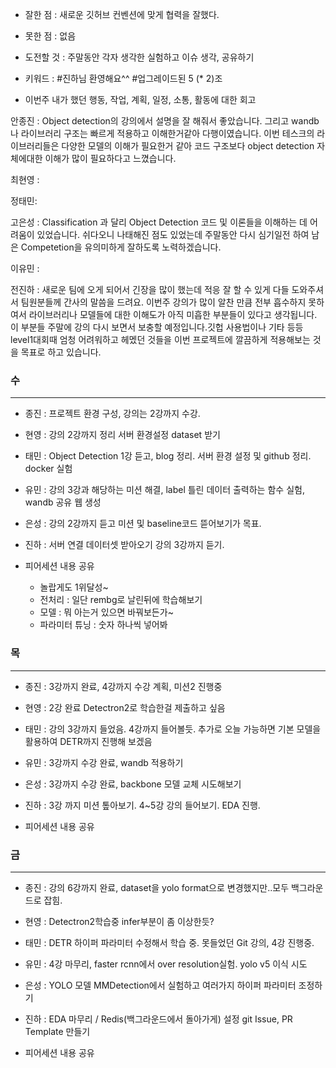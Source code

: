 - 잘한 점 : 새로운 깃허브 컨벤션에 맞게 협력을 잘했다. 

- 못한 점 : 없음
    
- 도전할 것 : 주말동안 각자 생각한 실험하고 이슈 생각, 공유하기

- 키워드 : #진하님 환영해요^^ #업그레이드된 5 (* 2)조

- 이번주 내가 했던 행동, 작업, 계획, 일정, 소통, 활동에 대한 회고

안종진 : Object detection의 강의에서 설명을 잘 해줘서 좋았습니다. 그리고 wandb나 라이브러리 구조는 빠르게 적용하고 이해한거같아 다행이였습니다. 이번 테스크의 라이브러리들은 다양한 모델의 이해가 필요한거 같아 코드 구조보다 object detection 자체에대한 이해가 많이 필요하다고 느꼈습니다.

최현영 : 

정태민:  

고은성 : Classification 과 달리 Object Detection 코드 및 이론들을 이해하는 데 어려움이 있었습니다. 쉬다오니 나태해진 점도 있었는데 주말동안 다시 
심기일전 하여 남은 Competetion을 유의미하게 잘하도록 노력하겠습니다.

이유민 : 

전진하 : 새로운 팀에 오게 되어서 긴장을 많이 했는데 적응 잘 할 수 있게 다들 도와주셔서 팀원분들께 간사의 말씀을 드려요. 이번주 강의가 많이 알찬 만큼 전부 흡수하지 못하여서 라이브러리나 모델들에 대한 이해도가 아직 미흡한 부분들이 있다고 생각됩니다. 이 부분들 주말에 강의 다시 보면서 보충할 예정입니다.깃헙 사용법이나 기타 등등 level1대회때 엄청 어려워하고 헤멨던 것들을 이번 프로젝트에 깔끔하게 적용해보는 것을 목표로 하고 있습니다. 

### 수

---

- 종진 : 프로젝트 환경 구성, 강의는 2강까지 수강.
- 현영 : 강의 2강까지 정리 서버 환경설정 dataset 받기
- 태민 : Object Detection 1강 듣고, blog 정리. 서버 환경 설정 및 github 정리. docker 실험 
- 유민 : 강의 3강과 해당하는 미션 해결, label 틀린 데이터 출력하는 함수 실험, wandb 공유 웹 생성
- 은성 : 강의 2강까지 듣고 미션 및 baseline코드 뜯어보기가 목표. 
- 진하 : 서버 연결 데이터셋 받아오기 강의 3강까지 듣기.

- 피어세션 내용 공유
    - 놀랍게도 1위달성~
    - 전처리 : 일단 rembg로 날린뒤에 학습해보기
    - 모델 : 뭐 아는거 있으면 바꿔보든가~
    - 파라미터 튜닝 : 숫자 하나씩 넣어봐
### 목

---

- 종진 : 3강까지 완료, 4강까지 수강 계획, 미션2 진행중
- 현영 : 2강 완료 Detectron2로 학습한걸 제출하고 싶음
- 태민 : 강의 3강까지 들었음. 4강까지 들어볼듯. 추가로 오늘 가능하면 기본 모델을 활용하여 DETR까지 진행해 보겠음
- 유민 : 3강까지 수강 완료, wandb 적용하기
- 은성 : 3강까지 수강 완료, backbone 모델 교체 시도해보기
- 진하 : 3강 까지 미션 톺아보기. 4~5강 강의 들어보기. EDA 진행.

- 피어세션 내용 공유
    

### 금

---

- 종진 : 강의 6강까지 완료, dataset을 yolo format으로 변경했지만..모두 백그라운드로 잡힘.
- 현영 : Detectron2학습중 infer부분이 좀 이상한듯?
- 태민 : DETR 하이퍼 파라미터 수정해서 학습 중. 못들었던 Git 강의, 4강 진행중.
- 유민 : 4강 마무리, faster rcnn에서 over resolution실험. yolo v5 이식 시도
- 은성 : YOLO 모델 MMDetection에서 실험하고 여러가지 하이퍼 파라미터 조정하기
- 진하 : EDA 마무리 / Redis(백그라운드에서 돌아가게) 설정 git Issue, PR Template 만들기

- 피어세션 내용 공유
